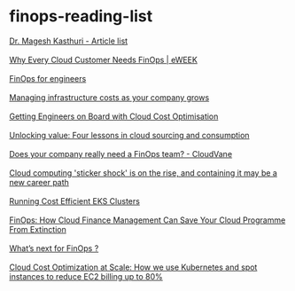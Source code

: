 # finops-reading-list

[Dr. Magesh Kasthuri - Article list](https://www.linkedin.com/feed/hashtag/shorticlefinops/)<br><br>
[Why Every Cloud Customer Needs FinOps | eWEEK](https://www.eweek.com/enterprise-apps/why-every-cloud-customer-needs-finops/)<br><br>
[FinOps for engineers](https://finopsforengineers.substack.com/)<br><br>
[Managing infrastructure costs as your company grows](https://www.intercom.com/blog/managing-infrastructure-costs/)<br><br>
[Getting Engineers on Board with Cloud Cost Optimisation ](https://www.capacitas.co.uk/insights/getting-engineers-on-board-cloud-cost-optimisation-part-1/3)<br><br>
[Unlocking value: Four lessons in cloud sourcing and consumption](https://www.mckinsey.com/business-functions/mckinsey-digital/our-insights/unlocking-value-four-lessons-in-cloud-sourcing-and-consumption)<br><br>
[Does your company really need a FinOps team? - CloudVane](https://www.cloudvane.com/does-your-company-really-need-a-finops-team/)<br><br>
[Cloud computing 'sticker shock' is on the rise, and containing it may be a new career path](https://www.zdnet.com/article/cloud-computing-sticker-shock-is-on-the-rise-and-containing-it-may-be-a-new-career-path/)<br><br>
[Running Cost Efficient EKS Clusters](https://medium.com/ynap-tech/running-cost-efficient-eks-clusters-40043fb6dd44)<br><br>
[FinOps: How Cloud Finance Management Can Save Your Cloud Programme From Extinction](https://www.contino.io/insights/finops-cloud-finance-management)<br><br>
[What’s next for FinOps ?](https://medium.com/timspirit/whats-next-for-finops-2800a2286c9d)<br><br>
[Cloud Cost Optimization at Scale: How we use Kubernetes and spot instances to reduce EC2 billing up to 80%](https://tuananh.net/2020/02/20/the-story-behind-my-talk-cloud-cost-optimization-at-scale/)<br><br>

